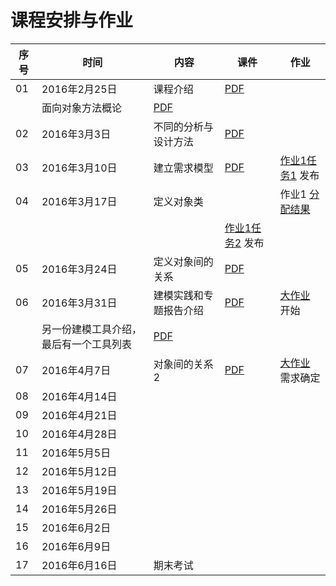 课程安排与作业
=============

序号 | 时间  |  内容 | 课件  | 作业
-- | --- | ---------- | -- | ----
01 | 2016年2月25日 | 课程介绍 | [ PDF](slides/chap00.pdf) |
 |  | 面向对象方法概论 | [ PDF](slides/chap01.pdf) |
02 | 2016年3月3日 | 不同的分析与设计方法 |  [PDF](slides/chap02.pdf) |
03 | 2016年3月10日 | 建立需求模型 |  [PDF](slides/chap03.pdf) | [作业1任务1](hw1.md#任务1)  发布
04 | 2016年3月17日 | 定义对象类 |  | 作业1 [分配结果](hw1.md#分配结果)
 |  |  |  |  [作业1任务2](hw1.md#任务2)  发布
05 | 2016年3月24日 | 定义对象间的关系  | [PDF](slides/chap04.pdf) |
06 | 2016年3月31日 | 建模实践和专题报告介绍 |[PDF](slides/mid-intro.pdf) |[大作业](hw-proj.md) 开始
 |  | 另一份建模工具介绍，最后有一个工具列表|[PDF](slides/modeltools-2015.pdf) |
07 | 2016年4月7日 | 对象间的关系2  | [PDF](slides/chap05.pdf) | [大作业](hw-proj.md) 需求确定
08 | 2016年4月14日 |  |  |
09 | 2016年4月21日 |  |  |
10 | 2016年4月28日 |  |  |
11 | 2016年5月5日 |  |  |
12 | 2016年5月12日 |  |  |
13 | 2016年5月19日 |  |  |
14 | 2016年5月26日 |  |  |
15 | 2016年6月2日 |  |  |
16 | 2016年6月9日 |  |  |
17 | 2016年6月16日 | 期末考试  |  |
